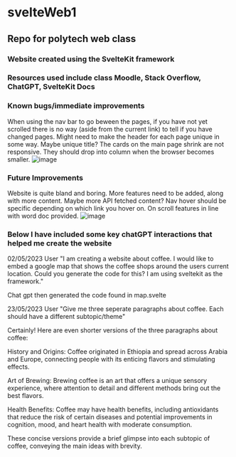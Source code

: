 # svelteWeb1
## Repo for polytech web class
### Website created using the SvelteKit framework
### Resources used include class Moodle, Stack Overflow, ChatGPT, SvelteKit Docs

### Known bugs/immediate improvements
   When using the nav bar to go beween the pages, if you have not yet scrolled there is no way (aside from the current link) to tell if you have changed pages.
   Might need to make the header for each page unique in some way. Maybe unique title?
   The cards on the main page shrink are not responsive. They should drop into column when the browser becomes smaller.
   ![image](https://github.com/reubenmca/svelteWeb1/assets/113948276/aad9825e-f1d4-4d82-8b74-de0beae984c6)

  
### Future Improvements
  Website is quite bland and boring. More features need to be added, along with more content. Maybe more API fetched content?
  Nav hover should be specific depending on which link you hover on. 
  On scroll features in line with word doc provided.
  ![image](https://github.com/reubenmca/svelteWeb1/assets/113948276/603d9861-4083-4f05-8fa4-53197b141bb0)
 
### Below I have included some key chatGPT interactions that helped me create the website
  02/05/2023
  User
  "I am creating a website about coffee. I would like to embed a google map that shows the coffee shops around the users current location. Could you generate the code for this? I am using sveltekit as the framework."
  
  Chat gpt then generated the code found in map.svelte
  
  23/05/2023
  User
  "Give me three seperate paragraphs about coffee. Each should have a different subtopic/theme"
  
  Certainly! Here are even shorter versions of the three paragraphs about coffee:

  History and Origins: Coffee originated in Ethiopia and spread across Arabia and Europe, connecting people with its enticing flavors and stimulating effects.
  
  Art of Brewing: Brewing coffee is an art that offers a unique sensory experience, where attention to detail and different methods bring out the best flavors.
  
  Health Benefits: Coffee may have health benefits, including antioxidants that reduce the risk of certain diseases and potential improvements in cognition, mood, and heart health with moderate consumption.
  
  These concise versions provide a brief glimpse into each subtopic of coffee, conveying the main ideas with brevity.



